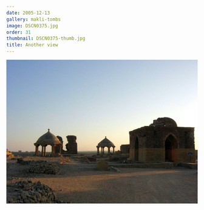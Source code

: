 ```yaml
---
date: 2005-12-13
gallery: makli-tombs
image: DSCN0375.jpg
order: 31
thumbnail: DSCN0375-thumb.jpg
title: Another view
---
```


![Another view](./DSCN0375.jpg)